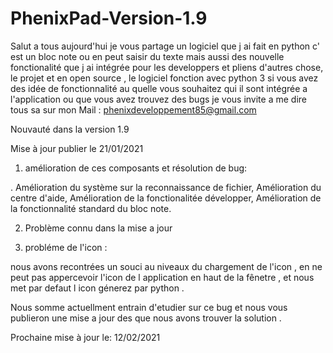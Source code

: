 # PhenixPad-Version-1.9
Salut a tous aujourd'hui je vous partage un logiciel que j ai fait en python c' est un bloc note ou en peut saisir du texte mais aussi des nouvelle fonctionalité que j ai intégrée   pour les developpers et pliens d'autres chose, le projet et en open source , le logiciel fonction avec python 3 si vous avez des idée de fonctionnalité au quelle vous souhaitez qui il sont intégrée a l'application ou que vous avez trouvez des bugs je vous invite a me dire tous sa sur mon Mail : phenixdeveloppement85@gmail.com



Nouvauté dans la version 1.9

Mise à jour publier le 21/01/2021

1. amélioration de ces composants et résolution de bug:

. Amélioration du système sur la reconnaissance de fichier, Amélioration du centre d'aide, Amélioration de la fonctionalitée développer, Amélioration de la fonctionnalité standard du bloc note.

2. Problème connu dans la mise a  jour

1. probléme de l'icon : 

nous avons recontrées un souci au niveaux du chargement de l'icon , en ne peut pas appercevoir l'icon de l application  en haut de la fênetre , et nous met par defaut l icon génerez par python . 

Nous somme actuellment entrain d'etudier sur ce bug  et nous vous publieron une mise a jour des que nous avons trouver la solution .

Prochaine mise à jour le: 12/02/2021
